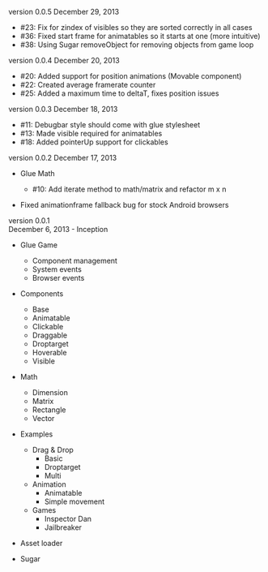 version 0.0.5 
December 29, 2013

- #23: Fix for zindex of visibles so they are sorted correctly in all cases
- #36: Fixed start frame for animatables so it starts at one (more intuitive)
- #38: Using Sugar removeObject for removing objects from game loop

version 0.0.4 
December 20, 2013

- #20: Added support for position animations (Movable component)
- #22: Created average framerate counter
- #25: Added a maximum time to deltaT, fixes position issues

version 0.0.3 
December 18, 2013

- #11: Debugbar style should come with glue stylesheet
- #13: Made visible required for animatables
- #18: Added pointerUp support for clickables

version 0.0.2 
December 17, 2013

- Glue Math
  - #10: Add iterate method to math/matrix and refactor m x n

- Fixed animationframe fallback bug for stock Android browsers

version 0.0.1   
December 6, 2013 - Inception

- Glue Game
  - Component management
  - System events
  - Browser events

- Components
  - Base
  - Animatable
  - Clickable
  - Draggable
  - Droptarget
  - Hoverable
  - Visible

- Math
  - Dimension
  - Matrix
  - Rectangle
  - Vector

- Examples
  - Drag & Drop
    - Basic
    - Droptarget
    - Multi
  - Animation
    - Animatable
    - Simple movement
  - Games
    - Inspector Dan
    - Jailbreaker

- Asset loader
- Sugar